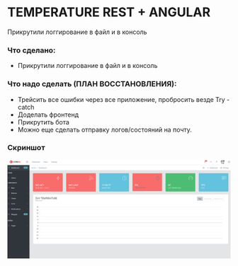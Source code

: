 # TEMPERATURE REST + ANGULAR

Прикрутили логгирование в файл и в консоль
 
 
### Что сделано:

* Прикрутили логгирование в файл и в консоль


### Что надо сделать (ПЛАН ВОССТАНОВЛЕНИЯ):

* Трейсить все ошибки через все приложение, пробросить везде Try - catch
* Доделать фронтенд
* Прикрутить бота
* Можно еще сделать отправку логов/состояний на почту.


### Скриншот
![screenshot](image.png)
